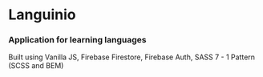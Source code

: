 # Languinio

### Application for learning languages

Built using Vanilla JS, Firebase Firestore, Firebase Auth, SASS 7 - 1 Pattern (SCSS and BEM)

